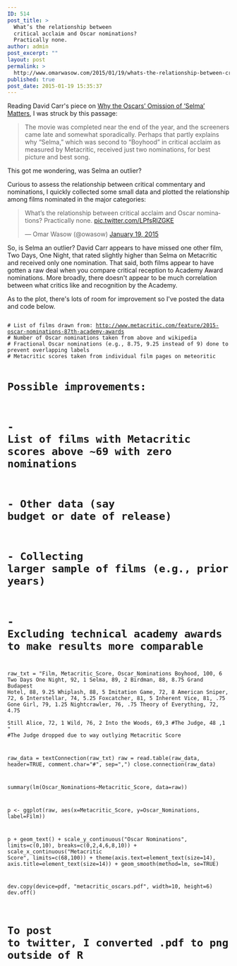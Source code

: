 ```yaml
---
ID: 514
post_title: >
  What’s the relationship between
  critical acclaim and Oscar nominations?
  Practically none.
author: admin
post_excerpt: ""
layout: post
permalink: >
  http://www.omarwasow.com/2015/01/19/whats-the-relationship-between-critical-acclaim-and-oscar-nominations-r-code/
published: true
post_date: 2015-01-19 15:35:37
---
```

Reading David Carr's piece on <a href="http://www.nytimes.com/2015/01/19/business/media/why-the-oscars-omission-of-selma-matters.html">Why the Oscars’ Omission of ‘Selma’ Matters</a>, I was struck by this passage: 

<blockquote>The movie was completed near the end of the year, and the screeners came late and somewhat sporadically. Perhaps that partly explains why “Selma,” which was second to “Boyhood” in critical acclaim as measured by Metacritic, received just two nominations, for best picture and best song. 
</blockquote>

This got me wondering, was Selma an outlier? 

Curious to assess the relationship between critical commentary and nominations, I quickly collected some small data and plotted the relationship among films nominated in the major categories:

<blockquote class="twitter-tweet" lang="en"><p>What’s the relationship between critical acclaim and Oscar nominations? Practically none. <a href="http://t.co/LPfsRlZGKE">pic.twitter.com/LPfsRlZGKE</a></p>&mdash; Omar Wasow (@owasow) <a href="https://twitter.com/owasow/status/557247255892082688">January 19, 2015</a></blockquote> <script async src="//platform.twitter.com/widgets.js" charset="utf-8"></script>

So, is Selma an outlier? David Carr appears to have missed one other film, Two Days, One Night, that rated slightly higher than Selma on Metacritic and received only one nomination. That said, both films appear to have gotten a raw deal when you compare critical reception to Academy Award nominations. More broadly, there doesn't appear to be much correlation between what critics like and recognition by the Academy.

As to the plot, there's lots of room for improvement so I've posted the data and code below.

<code>
# List of films drawn from: <a href="http://www.metacritic.com/feature/2015-oscar-nominations-87th-academy-awards">http://www.metacritic.com/feature/2015-oscar-nominations-87th-academy-awards</a>
# Number of Oscar nominations taken from above and wikipedia
# Fractional Oscar nominations (e.g., 8.75, 9.25 instead of 9) done to prevent overlapping labels
# Metacritic scores taken from individual film pages on meteoritic

# Possible improvements:
#  - List of films with Metacritic scores above ~69 with zero nominations
#  - Other data (say budget or date of release)
#  - Collecting larger sample of films (e.g., prior years)
#  - Excluding technical academy awards to make results more comparable 

raw_txt = "Film, Metacritic_Score, Oscar_Nominations
Boyhood, 100, 6 
Two Days One Night, 92, 1 
Selma, 89, 2
Birdman, 88, 8.75
Grand Budapest Hotel, 88, 9.25
Whiplash, 88, 5
Imitation Game, 72, 8
American Sniper, 72, 6
Interstellar, 74, 5.25
Foxcatcher, 81, 5
Inherent Vice, 81, .75
Gone Girl, 79, 1.25
Nightcrawler, 76, .75
Theory of Everything, 72, 4.75   
Still Alice, 72, 1
Wild, 76, 2
Into the Woods, 69,3
#The Judge, 48 ,1
"
#The Judge dropped due to way outlying Metacritic Score 

raw_data = textConnection(raw_txt)
raw = read.table(raw_data, header=TRUE, comment.char="#", sep=",")
close.connection(raw_data)

summary(lm(Oscar_Nominations~Metacritic_Score, data=raw))

p <- ggplot(raw, aes(x=Metacritic_Score, y=Oscar_Nominations, label=Film))

p + geom_text() + scale_y_continuous("Oscar Nominations", limits=c(0,10), breaks=c(0,2,4,6,8,10)) +  scale_x_continuous("Metacritic Score", limits=c(68,100)) + theme(axis.text=element_text(size=14), axis.title=element_text(size=14)) + geom_smooth(method=lm, se=TRUE)

dev.copy(device=pdf, "metacritic_oscars.pdf", width=10, height=6)
dev.off()

# To post to twitter, I converted .pdf to png outside of R</code>